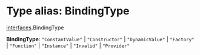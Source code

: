 # Type alias: BindingType

[interfaces](/en/auto-docs/editor/modules/interfaces.md).BindingType

**BindingType**: `"ConstantValue"` | `"Constructor"` | `"DynamicValue"` | `"Factory"` | `"Function"` | `"Instance"` | `"Invalid"` | `"Provider"`
